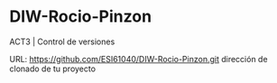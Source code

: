# DIW-Rocio-Pinzon

ACT3 | Control de versiones

URL: https://github.com/ESI61040/DIW-Rocio-Pinzon.git
dirección de clonado de tu proyecto